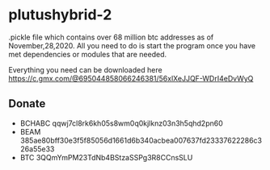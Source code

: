 # plutushybrid-2
.pickle file which contains over 68 million btc addresses as of November,28,2020.
All you need to do is start the program once you have met dependencies or modules that are needed.

Everything you need can be downloaded here
https://c.gmx.com/@695044858066246381/56xlXeJJQF-WDrI4eDvWyQ


## Donate

* BCHABC qqwj7cl8rk6kh05s8wm0q0kjlknz03n3h5qhd2pn60
* BEAM 385ae80bff30e3f5f85056d1661d6b340acbea007637fd23337622286c326a55e33
* BTC  3QQmYmPM23TdNb4BStzaSSPg3R8CCnsSLU
